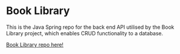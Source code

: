 # Book Library 

This is the Java Spring repo for the back end API utilised by the Book Library project, which enables CRUD functionality to a database.

[Book Library repo here!](https://github.com/jasenscode/books)


